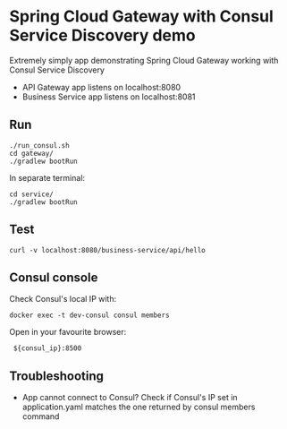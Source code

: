 # Spring Cloud Gateway with Consul Service Discovery demo
Extremely simply app demonstrating Spring Cloud Gateway working with Consul Service Discovery

* API Gateway app listens on localhost:8080
* Business Service app listens on localhost:8081

## Run

    ./run_consul.sh
    cd gateway/
    ./gradlew bootRun

In separate terminal:
    
    cd service/
    ./gradlew bootRun

## Test

    curl -v localhost:8080/business-service/api/hello

## Consul console

Check Consul's local IP with:

    docker exec -t dev-consul consul members
    
Open in your favourite browser:
    
     ${consul_ip}:8500
## Troubleshooting
- App cannot connect to Consul? Check if Consul's IP set in application.yaml matches the one returned by consul members command
